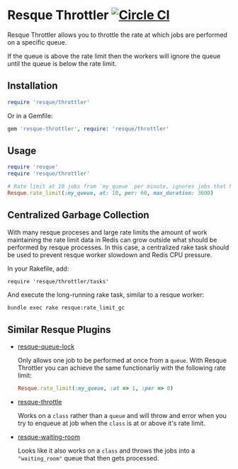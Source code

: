 Resque Throttler [![Circle CI](https://circleci.com/gh/malomalo/resque-throttler.svg?style=svg)](https://circleci.com/gh/malomalo/resque-throttler)
================

Resque Throttler allows you to throttle the rate at which jobs are performed
on a specific queue.

If the queue is above the rate limit then the workers will ignore the queue
until the queue is below the rate limit.

Installation
------------

```ruby
require 'resque/throttler'
```

Or in a Gemfile:

```ruby
gem 'resque-throttler', require: 'resque/throttler'
```

Usage
-----

```ruby
require 'resque'
require 'resque/throttler'

# Rate limit at 10 jobs from `my_queue` per minute, ignores jobs that have taken more than an hour
Resque.rate_limit(:my_queue, at: 10, per: 60, max_duration: 3600)
```

Centralized Garbage Collection
-----

With many resque proceses and large rate limits the amount of work maintaining the rate limit data
in Redis can grow outside what should be performed by resque processes. In this case, a centralized
rake task should be used to prevent resque worker slowdown and Redis CPU pressure.

In your Rakefile, add:
```
require 'resque/throttler/tasks'
```

And execute the long-running rake task, similar to a resque worker:
```bash
bundle exec rake resque:rate_limit_gc
```

Similar Resque Plugins
----------------------

* [resque-queue-lock](https://github.com/mashion/resque-queue-lock)

  Only allows one job to be performed at once from a `queue`. With Resque
  Throttler you can achieve the same functionarliy with the following rate limit:

  ```ruby
  Resque.rate_limit(:my_queue, :at => 1, :per => 0)
  ```

* [resque-throttle](https://github.com/scotttam/resque-throttle)

  Works on a `class` rather than a `queue` and will throw and error when you
  try to enqueue at job when the `class` is at or above it's rate limit.

* [resque-waiting-room](https://github.com/julienXX/resque-waiting-room)

  Looks like it also works on a `class` and throws the jobs into a
  `"waiting_room"` queue that then gets processed.
